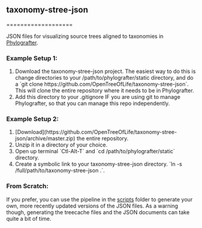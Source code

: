 <h2>taxonomy-stree-json</h2>
===================

JSON files for visualizing source trees aligned to taxonomies in [Phylografter](https://github.com/OpenTreeOfLife/phylografter).


<H3><STRONG>Example Setup 1:</H3></STRONG>
<ol>
<li>Download the taxonomy-stree-json project. The easiest way to do this is change directories to your /path/to/phylografter/static directory, and do a `git clone https://github.com/OpenTreeOfLife/taxonomy-stree-json`. This will clone the entire repository where it needs to be in Phylografter. </li>
<li>Add this directory to your .gitignore IF you are using git to manage Phylografter, so that you can manage this repo independently. </li>
</ol>
<H3><STRONG>Example Setup 2:</H3></STRONG>
<ol>
<li>[Download](https://github.com/OpenTreeOfLife/taxonomy-stree-json/archive/master.zip) the entire repository. </li>
<li>Unzip it in a directory of your choice.</li>
<li>Open up terminal `Ctl-Alt-T` and `cd /path/to/phylografter/static` directory.</li> 
<li>Create a symbolic link to your taxonomy-stree-json directory. `ln -s /full/path/to/taxonomy-stree-json .`.</li>
</ol>

<H3><STRONG>From Scratch:</H3></STRONG>

If you prefer, you can use the pipeline in the [scripts](https://github.com/OpenTreeOfLife/taxonomy-stree-json/tree/master/scripts) folder to generate your own, more recently updated versions of the JSON files. As a warning though, generating the treecache files and the JSON documents can take quite a bit of time.  
